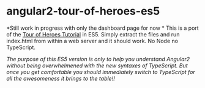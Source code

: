 # angular2-tour-of-heroes-es5

*Still work in progress with only the dashboard page for now *
This is a port of the [Tour of Heroes Tutorial](https://angular.io/docs/ts/latest/tutorial/)  in ES5.
Simply extract the files and run index.html from within a web server and it should work.
No Node no TypeScript.

*The purpose of this ES5 version is only to help you understand Angular2 without being overwhelmened with the new syntaxes of TypeScript. 
But once you get comfortable you should immediately switch to TypeScript for all the awesomeness it brings to the table!!*
